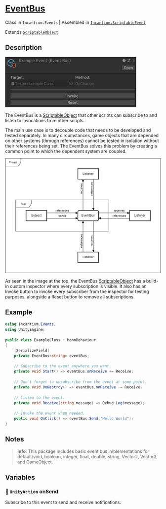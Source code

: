 ﻿# [EventBus](../Runtime/EventBus.cs)

Class in `Incantium.Events` | Assembled in [`Incantium.ScriptableEvent`](../README.md)

Extends [`ScriptableObject`](https://docs.unity3d.com/ScriptReference/ScriptableObject.html)

## Description

![EventBus](../Images~/EventBus.png)

The EventBus is a [ScriptableObject](https://docs.unity3d.com/6000.0/Documentation/Manual/class-scriptableobject.html)
that other scripts can subscribe to and listen to invocations from other scripts.

The main use case is to decouple code that needs to be developed and tested separately. In many circumstances, game
objects that are depended on other systems (through references) cannot be tested in isolation without their references
being set. The EventBus solves this problem by creating a common point to which the dependent system are coupled.

![EventBusDiagram](../Images~/EventBusDiagram.png)

As seen in the image at the top, the EventBus 
[ScriptableObject](https://docs.unity3d.com/6000.0/Documentation/Manual/class-scriptableobject.html) has a build-in
custom inspector where every subscription is visible. It also has an Invoke button to invoke every subscriber from the 
inspector for testing purposes, alongside a Reset button to remove all subscriptions.

## Example

```csharp
using Incantium.Events;
using UnityEngine;

public class ExampleClass : MonoBehaviour
{
    [SerializeField]
    private EventBus<string> eventBus;

    // Subscribe to the event anywhere you want.
    private void Start() => eventBus.onReceive += Receive;

    // Don't forget to unsubscribe from the event at some point.
    private void OnDestroy() => eventBus.onReceive -= Receive;

    // Listen to the event.
    private void Receive(string message) => Debug.Log(message);
    
    // Invoke the event when needed.
    public void OnClick() => eventBus.Send("Hello World");
}
```

## Notes

> **Info**: This package includes basic event bus implementations for default/void, boolean, integer, float, double, 
> string, Vector2, Vector3, and GameObject.

## Variables

### :green_book: `UnityAction` onSend

Subscribe to this event to send and receive notifications.

